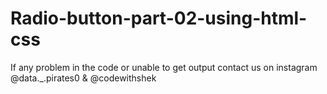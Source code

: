 # Radio-button-part-02-using-html-css

If any problem in the code or unable to get output contact us on instagram @data._.pirates0 & @codewithshek
